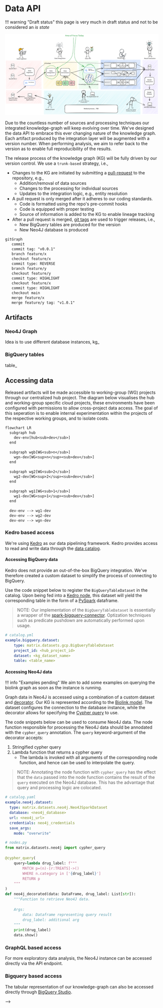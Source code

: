 # Data API

!!! warning "Draft status"
    this page is very much in draft status and not to be considered an _is state_

![](../assets/img/e2e_flow_simple.excalidraw.svg)


Due to the countless number of sources and processing techniques our integrated knowledge-graph will keep evolving over time. We've designed the data API to embrace this ever changing nature of the knowledge graph. Each artifact produced by the integration layer will be augmented with a version number. When performing analysis, we aim to refer back to the version as to enable full reproducibility of the results.

The release process of the knowledge graph (KG) will be fully driven by our version control. We use a `trunk-based` strategy, i.e.,

- Changes to the KG are initiated by submitting a [pull-request](https://docs.github.com/en/pull-requests/collaborating-with-pull-requests/proposing-changes-to-your-work-with-pull-requests/about-pull-requests) to the repository, e.g.,
    - Addition/removal of data sources
    - Changes to the processing for individual sources
    - Updates to the integration logic, e.g., entity resolution
- A pull request is only merged after it adheres to our coding standards.
    - Code is formatted using the repo's pre-commit hooks
    - Code is equipped with proper testing
    - Source of information is added to the KG to enable lineage tracking
- After a pull request is merged, [git tags](https://git-scm.com/book/en/v2/Git-Basics-Tagging) are used to trigger releases, i.e.,
    - New BigQuery tables are produced for the version
    - New Neo4J database is produced


```mermaid
gitGraph
   commit
   commit tag: "v0.0.1"
   branch feature/x
   checkout feature/x
   commit type: REVERSE
   branch feature/y
   checkout feature/y
   commit type: HIGHLIGHT
   checkout feature/x
   commit type: HIGHLIGHT
   checkout main
   merge feature/x
   merge feature/y tag: "v1.0.1"
```

## Artifacts

### Neo4J Graph

Idea is to use different database instances, kg_<version>

### BigQuery tables

table_<version>

## Accessing data

Released artifacts will be made accessible to working-group (WG) projects through our centralized hub project. The diagram below visualises the hub and working-group specific cloud projects, these environments have been configured with permissions to allow cross-project data access. The goal of this seperation is to enable internal experimentation within the projects of the respective working groups, and to isolate costs.

```mermaid
flowchart LR
  subgraph hub
    dev-env[hub<sub>dev</sub>]
  end

  subgraph wgb[WG<sub>n</sub>]
    wgn-dev[WG<sup>n</sup><sub>dev</sub>]
  end

  subgraph wg2[WG<sub>2</sub>]
    wg2-dev[WG<sup>2</sup><sub>dev</sub>]
  end

  subgraph wg1[WG<sub>1</sub>]
    wg1-dev[WG<sup>1</sup><sub>dev</sub>]
  end

  dev-env --> wg1-dev
  dev-env --> wg2-dev
  dev-env --> wgn-dev
```

### Kedro based access

We're using [Kedro](https://docs.kedro.org/en/stable/) as our data pipelining framework. Kedro provides access to read and write data through the [data catalog](https://docs.kedro.org/en/stable/data/data_catalog.html).

#### Accessing BigQuery data

Kedro does not provide an out-of-the-box BigQuery integration. We've therefore created a custom dataset to simplify the process of connecting to BigQuery.

Use the code snippet below to register the `BigQueryTableDataset` in the catalog. Upon being fed into a [Kedro node](https://docs.kedro.org/en/stable/nodes_and_pipelines/nodes.html), this dataset will yield the corresponding table in the form of a [PySpark](https://spark.apache.org/docs/latest/api/python/index.html) dataframe.

> NOTE: Our implementation of the `BigQueryTableDataset` is essentially a wrapper of the [spark-bigquery-connector](https://github.com/GoogleCloudDataproc/spark-bigquery-connector). Optization techniques such as predicate pushdown are automatically performed upon usage.

```yaml
# catalog.yml
example.bigquery.dataset:
    type: matrix.datasets.gcp.BigQueryTableDataset
    project_id: <hub_project_id>
    dataset: <kg_dataset_name>
    table: <table_name>
```

#### Accessing Neo4J data

!!! info "Examples pending"
    We aim to add some examples on querying the biolink graph as soon as the instance is running.

Graph data in Neo4J is accessed using a combination of a custom dataset and [decorator](https://realpython.com/primer-on-python-decorators/). Our KG is represented according to the [Biolink model](https://biolink.github.io/biolink-model/). The dataset configures the connection to the database instance, while the decorator allows for specifying the [Cypher query](https://neo4j.com/docs/getting-started/cypher-intro/) to use.

The code snippets below can be used to consume Neo4J data. The node function responsible for processing the Neo4J data should be annodated with the `cypher_query` annotation. The `query` keyword-argument of the decorator accepts:

1. Stringified cypher query
2. Lambda function that returns a cypher query
   - The lambda is invoked with all arguments of the corresponding node function, and hence can be used to interpolate the query.

> NOTE: Annotating the node function with `cypher_query` has the effect that the `data` passed into the node function contains the result of the `query` executed on the Neo4J database. This has the advantage that query and processing logic are colocated.

```yaml
# catalog.yaml
example.neo4j.dataset:
  type: matrix.datasets.neo4j.Neo4JSparkDataset
  database: <neo4j_database>
  url: <neo4j_url>
  credentials: neo4j_credentials
  save_args:
    mode: "overwrite"
```

```python
# nodes.py
from matrix.datasets.neo4j import cypher_query

@cypher_query(
    query=lambda drug_label: f""" 
        MATCH p=(n)-[r:TREATS]->() 
        WHERE n.category in ['{drug_label}'] 
        RETURN p
    """
)
def neo4j_decorated(data: DataFrame, drug_label: List[str]):
    """Function to retrieve Neo4J data.

    Args:
        data: Dataframe representing query result
        drug_label: additional arg
    """
    print(drug_label)
    data.show()
```

### GraphQL based access

For more exploratory data analysis, the Neo4J instance can be accessed directly via the API endpoint.

### Bigquery based access

The tabular representation of our knowledge-graph can also be accessed directly through [BigQuery Studio](https://cloud.google.com/blog/products/data-analytics/announcing-bigquery-studio).
<!-- 
## Data Versioning

- as we continuously explore new strategies for our modeling and data processing,
versioning our data is essentiatherefore both the tables in BigQuery as well as the
knowledge graph are available through a `tag/version` combination. In Big Query this will materialize as tables in the format of

```
primary.unified_graph_nodes__v0.2.1 #layer.table_name__semver_version
raw.rtx_kg2__v2.2.1                 #layer.table_name__semver_version
```

In Neo4J we will use several databases to separate the graphs. See [their documentation](https://neo4j.com/docs/operations-manual/current/database-administration/) for details.

## Data Lineage

- we want to be able to track back for each model that we release what date it was trained on. therefore we need to be able to track back the origin of each data source. This is where data lineage comes in. We will use a combination of kedro for the initial lineage and later on [gcp lineage](https://cloud.google.com/data-catalog/docs/concepts/about-data-lineage) for more authorative lineage. --> -->